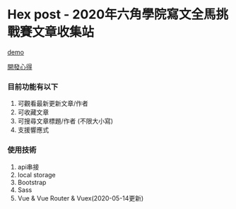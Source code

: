 # Hex post - 2020年六角學院寫文全馬挑戰賽文章收集站

[demo](https://recafox.github.io/w3hexschool-list/)

[開發心得](https://recafox.github.io/2020/03/10/hex-post/)

### 目前功能有以下

1. 可觀看最新更新文章/作者
2. 可收藏文章
3. 可搜尋文章標題/作者 (不限大小寫)
4. 支援響應式

### 使用技術

1. api串接
2. local storage
3. Bootstrap
4. Sass
5. Vue & Vue Router & Vuex(2020-05-14更新)
